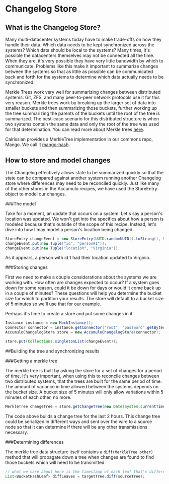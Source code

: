 # Changelog Store

## What is the Changelog Store?

Many multi-datacenter systems today have to make trade-offs on how they handle their data. Which data needs to be kept synchronized across the systems? Which data should be local to the systems? Many times, it's possible the datacenters themselves may not be connected all the time. When they are, it's very possible they have very little bandwidth by which to communicate. Problems like this make it important to summarize changes between the systems so that as little as possible can be communicated back and forth for the systems to determine which data actually needs to be synchronized.

Merkle Trees work very well for summarizing changes between distributed systems. Git, ZFS, and many peer-to-peer network protocols use it for this very reason. Merkle trees work by breaking up the larger set of data into smaller buckets and then summarizing those buckets, further working up the tree summarizing the parents of the buckets until the root of the tree is summarized. The best-case scenario for this distributed structure is when two systems contain the same data and only the root of the tree was used for that determination. You can read more about Merkle trees [here](http://en.wikipedia.org/wiki/Hash_tree). 

Calrissian provides a MerkleTree implementation in our commons repo, Mango. We call it [mango-hash](https://github.com/calrissian/mango/tree/master/mango-core/src/main/java/org/calrissian/mango/hash/tree).

## How to store and model changes

The Changelog effectively allows state to be summarized quickly so that the state can be compared against another system running another Changelog store where differences may need to be reconciled quickly. Just like many of the other stores in the Accumulo recipes, we have used the StoreEntry object to model our changes.

###The model

Take for a moment, an update that occurs on a system. Let's say a person's location was updated. We won't get into the specifics about how a person is modeled because that's outside of the scope of this recipe. Instead, let's dive into how I may model a person's location being changed:

```java
StoreEntry changeEvent = new StoreEntry(UUID.randomUUID().toString(), System.currentTimeMillis());
changeEvent.put(new Tuple("id", "person#1"));
changeEvent.put(new Tuple("location", "Virginia"));
```

As it appears, a person with id 1 had their location updated to Virginia.

###Storing changes

First we need to make a couple considerations about the systems we are working with. How often are changes expected to occur? If a system goes down for some reason, could it be down for days or would it come back up in a couple of minutes? These questions will help you determine the bucket size for which to partition your results. The store will default to a bucket size of 5 minutes so we'll use that for our example.

Perhaps it's time to create a store and put some changes in it

```java
Instance instance = new MockInstance();
Connector connector = instance.getConnector("root", "password".getBytes());
AccumuloChangelogStore store = new AccumuloChangelogStore(connector);

store.put(Collections.singletonList(changeEvent));
```

##Building the tree and synchronizing results

###Getting a merkle tree

The merkle tree is built by asking the store for a set of changes for a period of time. It's very important, when using this to reconcile changes between two distributed systems, that the trees are built for the same period of time. The amount of variance in time allowed between the systems depends on the bucket size. A bucket size of 5 minutes will only allow variations within 5 minutes of each other, no more. 

```java
MerkleTree changeTree = store.getChangeTree(new Date(System.currentTimeMillis() - (2 * 60 * 60 * 1000)), new Date());
```

The code above builds a change tree for the last 2 hours. This change tree could be serialized in different ways and sent over the wire to a source node so that it can determine if there will be any other transmissions necessary.

###Determining differences

The merkle tree data structure itself contains a ```diff(MerkleTree other)``` method that will propagate down a tree when changes are found to find those buckets which will need to be transmitted.

```java
// what we care about here is the timestamp of each leaf that's different. This determines the buckets that need to be re-transmitted
List<BucketHashLeaf> diffLeaves = targetTree.diff(sourceTree);  
```
